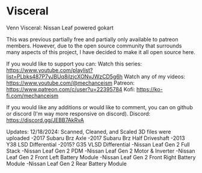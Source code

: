 # Visceral
Venn Visceral: Nissan Leaf powered gokart

This was previous partially free and partially only available to patreon members.
However, due to the open source community that surrounds many aspects of this project, I have decided to make it all open source here.

If you would like to support you can:
Watch this series: https://www.youtube.com/playlist?list=PLbks487P7yJBUq8ilzjcXONvJWzCD5g6h
Watch any of my videos: https://www.youtube.com/@mechanceism
Patreon: https://www.patreon.com/c/user?u=22395784
Kofi: https://ko-fi.com/mechanceism

If you would like any additions or would like to comment, you can on github or discord (I'm way more responsive on discord).
Discord: https://discord.gg/JEBB7AkRvA

Updates:
12/18/2024: Scanned, Cleaned, and Scaled 3D files were uploaded
    -2017 Subaru Brz Axle
    -2017 Subaru Brz Half Driveshaft
    -2013 Y38 LSD Differential
    -2015? G35 VLSD Differential
    -Nissan Leaf Gen 2 Full Stack
    -Nissan Leaf Gen 2 PDM
    -Nissan Leaf Gen 2 Motor & Inverter
    -Nissan Leaf Gen 2 Front Left Battery Module
    -Nissan Leaf Gen 2 Front Right Battery Module
    -Nissan Leaf Gen 2 Rear Battery Module
